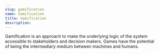 ```yaml
---
slug: gamification
name: Gamification
title: Gamification
description:
---
```


Gamification is an approach to make the underlying logic of the system accessible to stakeholders and decision makers. Games have the potential of being the intermediary medium between machines and humans.
